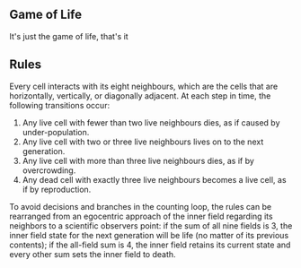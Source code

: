 ## Game of Life

It's just the game of life, that's it

## Rules

Every cell interacts with its eight neighbours, which are the cells that are horizontally, vertically, or
diagonally adjacent. At each step in time, the following transitions occur:

1. Any live cell with fewer than two live neighbours dies, as if caused by under-population.
2. Any live cell with two or three live neighbours lives on to the next generation.
3. Any live cell with more than three live neighbours dies, as if by overcrowding.
4. Any dead cell with exactly three live neighbours becomes a live cell, as if by reproduction.

To avoid decisions and branches in the counting loop, the rules can be rearranged from an egocentric approach
of the inner field regarding its neighbors to a scientific observers point: if the sum of all nine fields is
3, the inner field state for the next generation will be life (no matter of its previous contents); if the
all-field sum is 4, the inner field retains its current state and every other sum sets the inner field to
death.
